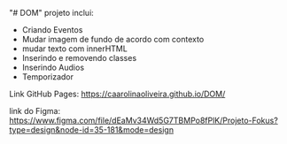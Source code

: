 "# DOM" 
projeto inclui:
* Criando Eventos
* Mudar imagem de fundo de acordo com contexto
* mudar texto com innerHTML
* Inserindo e removendo classes
* Inserindo Audios
* Temporizador 

Link GitHub Pages: https://caarolinaoliveira.github.io/DOM/ 

link do Figma: https://www.figma.com/file/dEaMv34Wd5G7TBMPo8fPlK/Projeto-Fokus?type=design&node-id=35-181&mode=design 
